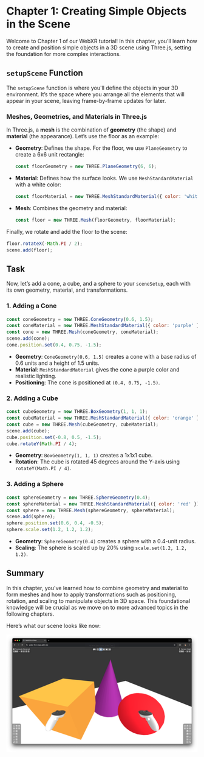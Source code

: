 # Chapter 1: Creating Simple Objects in the Scene

Welcome to Chapter 1 of our WebXR tutorial! In this chapter, you’ll learn how to create and position simple objects in a 3D scene using Three.js, setting the foundation for more complex interactions.

## `setupScene` Function

The `setupScene` function is where you'll define the objects in your 3D environment. It’s the space where you arrange all the elements that will appear in your scene, leaving frame-by-frame updates for later.

### Meshes, Geometries, and Materials in Three.js

In Three.js, a **mesh** is the combination of **geometry** (the shape) and **material** (the appearance). Let’s use the floor as an example:

- **Geometry**: Defines the shape. For the floor, we use `PlaneGeometry` to create a 6x6 unit rectangle:

  ```javascript
  const floorGeometry = new THREE.PlaneGeometry(6, 6);
  ```

- **Material**: Defines how the surface looks. We use `MeshStandardMaterial` with a white color:

  ```javascript
  const floorMaterial = new THREE.MeshStandardMaterial({ color: 'white' });
  ```

- **Mesh**: Combines the geometry and material:
  ```javascript
  const floor = new THREE.Mesh(floorGeometry, floorMaterial);
  ```

Finally, we rotate and add the floor to the scene:

```javascript
floor.rotateX(-Math.PI / 2);
scene.add(floor);
```

## Task

Now, let’s add a cone, a cube, and a sphere to your `sceneSetup`, each with its own geometry, material, and transformations.

### 1. **Adding a Cone**

```javascript
const coneGeometry = new THREE.ConeGeometry(0.6, 1.5);
const coneMaterial = new THREE.MeshStandardMaterial({ color: 'purple' });
const cone = new THREE.Mesh(coneGeometry, coneMaterial);
scene.add(cone);
cone.position.set(0.4, 0.75, -1.5);
```

- **Geometry**: `ConeGeometry(0.6, 1.5)` creates a cone with a base radius of 0.6 units and a height of 1.5 units.
- **Material**: `MeshStandardMaterial` gives the cone a purple color and realistic lighting.
- **Positioning**: The cone is positioned at `(0.4, 0.75, -1.5)`.

### 2. **Adding a Cube**

```javascript
const cubeGeometry = new THREE.BoxGeometry(1, 1, 1);
const cubeMaterial = new THREE.MeshStandardMaterial({ color: 'orange' });
const cube = new THREE.Mesh(cubeGeometry, cubeMaterial);
scene.add(cube);
cube.position.set(-0.8, 0.5, -1.5);
cube.rotateY(Math.PI / 4);
```

- **Geometry**: `BoxGeometry(1, 1, 1)` creates a 1x1x1 cube.
- **Rotation**: The cube is rotated 45 degrees around the Y-axis using `rotateY(Math.PI / 4)`.

### 3. **Adding a Sphere**

```javascript
const sphereGeometry = new THREE.SphereGeometry(0.4);
const sphereMaterial = new THREE.MeshStandardMaterial({ color: 'red' });
const sphere = new THREE.Mesh(sphereGeometry, sphereMaterial);
scene.add(sphere);
sphere.position.set(0.6, 0.4, -0.5);
sphere.scale.set(1.2, 1.2, 1.2);
```

- **Geometry**: `SphereGeometry(0.4)` creates a sphere with a 0.4-unit radius.
- **Scaling**: The sphere is scaled up by 20% using `scale.set(1.2, 1.2, 1.2)`.

## Summary

In this chapter, you've learned how to combine geometry and material to form meshes and how to apply transformations such as positioning, rotation, and scaling to manipulate objects in 3D space. This foundational knowledge will be crucial as we move on to more advanced topics in the following chapters.

Here’s what our scene looks like now:

![Scene with Basic Objects](./assets/chapter1.png)
